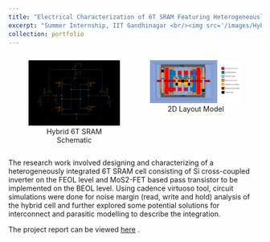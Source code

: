 ```yaml
---
title: "Electrical Characterization of 6T SRAM Featuring Heterogeneously Integrated MoS2-FET based Pass Transistor"
excerpt: "Summer Internship, IIT Gandhinagar <br/><img src='/images/Hybrid6TSRAMLayout3D.png' style='width: 400px;'>"
collection: portfolio
---
```

<div style="display: flex; justify-content: center;">
    <figure style="margin-right: 20px;">
        <img src='/images/MoS2_Si_SRAMGithub.png' style="width: 100%;">
        <figcaption style="text-align: center;">Hybrid 6T SRAM Schematic</figcaption>
    </figure>
    <figure>
        <img src='/images/2D_SRAM_LayoutGithub.png' style="width: 100%;">
        <figcaption style="text-align: center;">2D Layout Model</figcaption>
    </figure>
</div>

The research work involved designing and characterizing of a heterogeneously integrated 6T SRAM cell consisting of Si cross-coupled inverter on the FEOL level and MoS2-FET based pass transistor to be implemented on the BEOL level. Using cadence virtuoso tool, circuit simulations were done for noise margin (read, write and hold) analysis of the hybrid cell and further explored some potential solutions for interconnect and parasitic modelling to describe the integration.

The project report can be viewed [here](https://drive.google.com/file/d/17pyH9LCKRdDWqO42ZnBItracrFRzeE8E/view?usp=sharing) .
